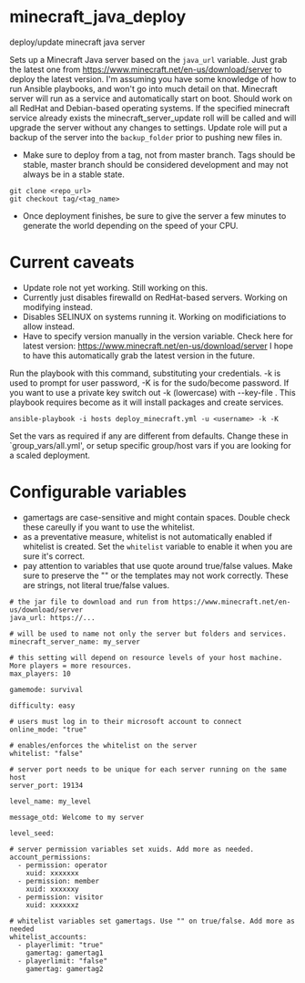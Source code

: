 # minecraft_java_deploy
deploy/update minecraft java server

Sets up a Minecraft Java server based on the `java_url` variable. Just grab the latest one from https://www.minecraft.net/en-us/download/server to deploy the latest version. I'm assuming you have some knowledge of how to run Ansible playbooks, and won't go into much detail on that. Minecraft server will run as a service and automatically start on boot. Should work on all RedHat and Debian-based operating systems. If the specified minecraft service already exists the minecraft_server_update roll will be called and will upgrade the server without any changes to settings. Update role will put a backup of the server into the `backup_folder` prior to pushing new files in.

* Make sure to deploy from a tag, not from master branch. Tags should be stable, master branch should be considered development and may not always be in a stable state.
```
git clone <repo_url>
git checkout tag/<tag_name>
```

* Once deployment finishes, be sure to give the server a few minutes to generate the world depending on the speed of your CPU.

# Current caveats
* Update role not yet working. Still working on this.
* Currently just disables firewalld on RedHat-based servers. Working on modifying instead.
* Disables SELINUX on systems running it. Working on modificiations to allow instead.
* Have to specify version manually in the version variable. Check here for latest version: https://www.minecraft.net/en-us/download/server I hope to have this automatically grab the latest version in the future.

Run the playbook with this command, substituting your credentials. -k is used to prompt for user password, -K is for the sudo/become password. If you want to use a private key switch out -k (lowercase) with --key-file <path>. This playbook requires become as it will install packages and create services.

```
ansible-playbook -i hosts deploy_minecraft.yml -u <username> -k -K
```

Set the vars as required if any are different from defaults. Change these in `group_vars/all.yml', or setup specific group/host vars if you are looking for a scaled deployment.

# Configurable variables
* gamertags are case-sensitive and might contain spaces. Double check these careully if you want to use the whitelist.
* as a preventative measure, whitelist is not automatically enabled if whitelist is created. Set the `whitelist` variable to enable it when you are sure it's correct.
* pay attention to variables that use quote around true/false values. Make sure to preserve the "" or the templates may not work correctly. These are strings, not literal true/false values.

```
# the jar file to download and run from https://www.minecraft.net/en-us/download/server
java_url: https://...

# will be used to name not only the server but folders and services.
minecraft_server_name: my_server

# this setting will depend on resource levels of your host machine. More players = more resources.
max_players: 10

gamemode: survival

difficulty: easy

# users must log in to their microsoft account to connect
online_mode: "true"

# enables/enforces the whitelist on the server
whitelist: "false"

# server port needs to be unique for each server running on the same host
server_port: 19134

level_name: my_level

message_otd: Welcome to my server

level_seed:

# server permission variables set xuids. Add more as needed.
account_permissions:
  - permission: operator
    xuid: xxxxxxx
  - permission: member
    xuid: xxxxxxy
  - permission: visitor
    xuid: xxxxxxz

# whitelist variables set gamertags. Use "" on true/false. Add more as needed
whitelist_accounts:
  - playerlimit: "true"
    gamertag: gamertag1
  - playerlimit: "false"
    gamertag: gamertag2
```